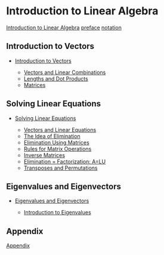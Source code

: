 # Introduction to Linear Algebra

[Introduction to Linear Algebra](./cover.md)
[preface](./preface.md)
[notation](./notation.md)

## Introduction to Vectors

- [Introduction to Vectors](./chapter_1/index.md)

  - [Vectors and Linear Combinations](./chapter_1/section_1.md)
  - [Lengths and Dot Products](./chapter_1/section_2.md)
  - [Matrices](./chapter_1/section_3.md)

## Solving Linear Equations

- [Solving Linear Equations](./chapter_2/index.md)

  - [Vectors and Linear Equations](./chapter_2/section_1.md)
  - [The Idea of Elimination](./chapter_2/section_2.md)
  - [Elimination Using Matrices](./chapter_2/section_3.md)
  - [Rules for Matrix Operations]()
  - [Inverse Matrices]()
  - [Elimination = Factorization: A=LU]()
  - [Transposes and Permutations]()

## Eigenvalues and Eigenvectors

- [Eigenvalues and Eigenvectors](./chapter_6/index.md)

  - [Introduction to Eigenvalues](./chapter_6/section_1.md)
## Appendix

[Appendix]()

